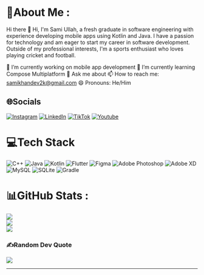 # 💫About Me :
Hi there 👋
Hi, I'm Sami Ullah, a fresh graduate in software engineering with experience developing mobile apps using Kotlin and Java. I have a passion for technology and am eager to start my career in software development. Outside of my professional interests, I'm a sports enthusiast who loves playing cricket and football.

🔭 I’m currently working on mobile app development
🌱 I’m currently learning Compose Multiplatform
💬 Ask me about
📫 How to reach me: samikhandev2k@gmail.com
😄 Pronouns: He/Him


## 🌐Socials
[![Instagram](https://img.shields.io/badge/Instagram-%23E4405F.svg?logo=Instagram&logoColor=white)](https://www.instagram.com/justsamikhan/) [![LinkedIn](https://img.shields.io/badge/LinkedIn-%230077B5.svg?logo=linkedin&logoColor=white)](https://www.linkedin.com/in/sami-khan-6747a6306/) [![TikTok](https://img.shields.io/badge/TikTok-%23000000.svg?logo=TikTok&logoColor=white)](https://www.tiktok.com/@samikhan450?_t=8p8TQhawyng&_r=1) [![Youtube](https://img.shields.io/badge/YouTube-red?logo=youtube&logoColor=white)](https://www.youtube.com/@InfiniteInsights-cs8zv/featured) 

# 💻Tech Stack
![C++](https://img.shields.io/badge/c++-%2300599C.svg?style=for-the-badge&logo=c%2B%2B&logoColor=white) ![Java](https://img.shields.io/badge/java-%23ED8B00.svg?style=for-the-badge&logo=java&logoColor=white) ![Kotlin](https://img.shields.io/badge/kotlin-%230095D5.svg?style=for-the-badge&logo=kotlin&logoColor=white) ![Flutter](https://img.shields.io/badge/Flutter-%2302569B.svg?style=for-the-badge&logo=Flutter&logoColor=white) ![Figma](https://img.shields.io/badge/figma-%23F24E1E.svg?style=for-the-badge&logo=figma&logoColor=white) ![Adobe Photoshop](https://img.shields.io/badge/adobephotoshop-%2331A8FF.svg?style=for-the-badge&logo=adobephotoshop&logoColor=white) ![Adobe XD](https://img.shields.io/badge/Adobe%20XD-470137?style=for-the-badge&logo=Adobe%20XD&logoColor=#FF61F6) ![MySQL](https://img.shields.io/badge/mysql-%2300f.svg?style=for-the-badge&logo=mysql&logoColor=white) ![SQLite](https://img.shields.io/badge/sqlite-%2307405e.svg?style=for-the-badge&logo=sqlite&logoColor=white)  ![Gradle](https://img.shields.io/badge/Gradle-02303A.svg?style=for-the-badge&logo=Gradle&logoColor=white) 
# 📊GitHub Stats :
![](https://github-readme-stats.vercel.app/api?username=samikhandev2k&theme=dark&hide_border=false&include_all_commits=true&count_private=true)<br/>
![](https://github-readme-streak-stats.herokuapp.com/?user=samikhandev2k&theme=dark&hide_border=false)<br/>
![](https://github-readme-stats.vercel.app/api/top-langs/?username=samikhandev2k&theme=dark&hide_border=false&include_all_commits=true&count_private=true&layout=compact)

### ✍️Random Dev Quote
![](https://quotes-github-readme.vercel.app/api?type=horizontal&theme=radical)

---

